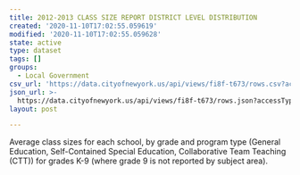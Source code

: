 ```yaml
---
title: 2012-2013 CLASS SIZE REPORT DISTRICT LEVEL DISTRIBUTION
created: '2020-11-10T17:02:55.059619'
modified: '2020-11-10T17:02:55.059628'
state: active
type: dataset
tags: []
groups:
  - Local Government
csv_url: 'https://data.cityofnewyork.us/api/views/fi8f-t673/rows.csv?accessType=DOWNLOAD'
json_url: >-
  https://data.cityofnewyork.us/api/views/fi8f-t673/rows.json?accessType=DOWNLOAD
layout: post

---
```

Average class sizes for each school, by grade and program type (General Education, Self-Contained Special Education, Collaborative Team Teaching (CTT)) for grades K-9 (where grade 9 is not reported by subject area).
